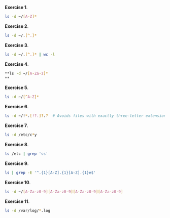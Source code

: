 **Exercise 1**.
```bash
ls -d ~/[A-Z]*

```

**Exercise 2**.
```bash
ls -d ~/.[^.]*  

```

**Exercise 3**.
```bash
ls -d ~/.[^.]* | wc -l

```

**Exercise 4**.
```bash
**ls -d ~/[A-Za-z]*
**
```

**Exercise 5**.
```bash
ls -d ~/[^A-Z]*

```

**Exercise 6**.
```bash
ls -d ~/!*.[!?.]?.?  # Avoids files with exactly three-letter extensions

```

**Exercise 7**.
```bash
ls -d /etc/c*y

```

**Exercise 8**.
```bash
ls /etc | grep 'ss'

```

**Exercise 9**.
```bash
ls | grep -E '^.{1}[A-Z].{1}[A-Z].{1}e$'

```

**Exercise 10**.
```bash
ls -d ~/[A-Za-z0-9][A-Za-z0-9][A-Za-z0-9][A-Za-z0-9]

```

**Exercise 11**.
```bash
ls -d /var/log/*.log

```


